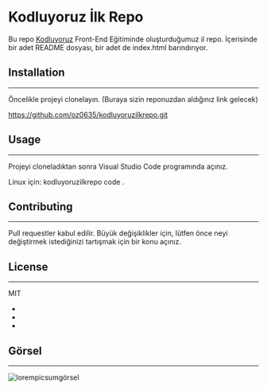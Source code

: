 # Kodluyoruz İlk Repo
Bu repo [Kodluyoruz](https://kodluyoruz.org) Front-End Eğitiminde oluşturduğumuz il repo. İçerisinde bir adet README dosyası, bir adet de index.html barındırıyor.

## Installation

---------
Öncelikle projeyi clonelayın. (Buraya sizin reponuzdan aldığınız link gelecek)

 https://github.com/oz0635/kodluyoruzilkrepo.git

## Usage

----------
Projeyi cloneladıktan sonra Visual Studio Code programında açınız.

Linux için:
 kodluyoruzilkrepo code .


## Contributing

-----------

Pull requestler kabul edilir. Büyük değişiklikler için, lütfen önce neyi değiştirmek istediğinizi tartışmak için bir konu açınız.

## License

----------

MIT

*
*
*

## Görsel

-------------
![lorempicsumgörsel](https://picsum.photos/200/400)

